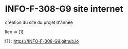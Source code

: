 # INFO-F-308-G9 site internet 

création du site du projet d'année

lien =>  [1]

[1] : https://INFO-F-308-G9.github.io 



